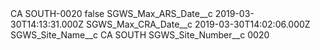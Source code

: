 <?xml version="1.0" encoding="UTF-8"?>
<CustomMetadata xmlns="http://soap.sforce.com/2006/04/metadata" xmlns:xsi="http://www.w3.org/2001/XMLSchema-instance" xmlns:xsd="http://www.w3.org/2001/XMLSchema">
    <label>CA SOUTH-0020</label>
    <protected>false</protected>
    <values>
        <field>SGWS_Max_ARS_Date__c</field>
        <value xsi:type="xsd:dateTime">2019-03-30T14:13:31.000Z</value>
    </values>
    <values>
        <field>SGWS_Max_CRA_Date__c</field>
        <value xsi:type="xsd:dateTime">2019-03-30T14:02:06.000Z</value>
    </values>
    <values>
        <field>SGWS_Site_Name__c</field>
        <value xsi:type="xsd:string">CA SOUTH</value>
    </values>
    <values>
        <field>SGWS_Site_Number__c</field>
        <value xsi:type="xsd:string">0020</value>
    </values>
</CustomMetadata>
